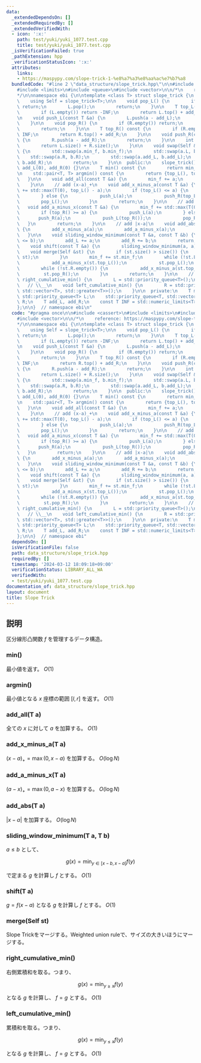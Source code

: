 ```yaml
---
data:
  _extendedDependsOn: []
  _extendedRequiredBy: []
  _extendedVerifiedWith:
  - icon: ':x:'
    path: test/yuki/yuki_1077.test.cpp
    title: test/yuki/yuki_1077.test.cpp
  _isVerificationFailed: true
  _pathExtension: hpp
  _verificationStatusIcon: ':x:'
  attributes:
    links:
    - https://maspypy.com/slope-trick-1-%e8%a7%a3%e8%aa%ac%e7%b7%a8
  bundledCode: "#line 2 \"data_structure/slope_trick.hpp\"\n\n#include <cassert>\n\
    #include <limits>\n#include <queue>\n#include <vector>\n\n/*\n    reference: https://maspypy.com/slope-trick-1-%e8%a7%a3%e8%aa%ac%e7%b7%a8\n\
    */\n\nnamespace ebi {\n\ntemplate <class T> struct slope_trick {\n  private:\n\
    \    using Self = slope_trick<T>;\n\n    void pop_L() {\n        if (L.empty())\
    \ return;\n        L.pop();\n        return;\n    }\n\n    T top_L() const {\n\
    \        if (L.empty()) return -INF;\n        return L.top() + add_L;\n    }\n\
    \n    void push_L(const T &a) {\n        L.push(a - add_L);\n        return;\n\
    \    }\n\n    void pop_R() {\n        if (R.empty()) return;\n        R.pop();\n\
    \        return;\n    }\n\n    T top_R() const {\n        if (R.empty()) return\
    \ INF;\n        return R.top() + add_R;\n    }\n\n    void push_R(const T &a)\
    \ {\n        R.push(a - add_R);\n        return;\n    }\n\n    int size() {\n\
    \        return L.size() + R.size();\n    }\n\n    void swap(Self &a, Self &b)\
    \ {\n        std::swap(a.min_f, b.min_f);\n        std::swap(a.L, b.L);\n    \
    \    std::swap(a.R, b.R);\n        std::swap(a.add_L, b.add_L);\n        std::swap(a.add_R,\
    \ b.add_R);\n        return;\n    }\n\n  public:\n    slope_trick() : min_f(0),\
    \ add_L(0), add_R(0) {}\n\n    T min() const {\n        return min_f;\n    }\n\
    \n    std::pair<T, T> argmin() const {\n        return {top_L(), top_R()};\n \
    \   }\n\n    void add_all(const T &a) {\n        min_f += a;\n        return;\n\
    \    }\n\n    // add (x-a)_+\n    void add_x_minus_a(const T &a) {\n        min_f\
    \ += std::max(T(0), top_L() - a);\n        if (top_L() <= a) {\n            push_R(a);\n\
    \        } else {\n            push_L(a);\n            push_R(top_L());\n    \
    \        pop_L();\n        }\n        return;\n    }\n\n    // add (a-x)_+\n \
    \   void add_a_minus_x(const T &a) {\n        min_f += std::max(T(0), a - top_R());\n\
    \        if (top_R() >= a) {\n            push_L(a);\n        } else {\n     \
    \       push_R(a);\n            push_L(top_R());\n            pop_R();\n     \
    \   }\n        return;\n    }\n\n    // add |x-a|\n    void add_abs(const T &a)\
    \ {\n        add_x_minus_a(a);\n        add_a_minus_x(a);\n        return;\n \
    \   }\n\n    void sliding_window_minimum(const T &a, const T &b) {\n        assert(a\
    \ <= b);\n        add_L += a;\n        add_R += b;\n        return;\n    }\n\n\
    \    void shift(const T &a) {\n        sliding_window_minimum(a, a);\n    }\n\n\
    \    void merge(Self &st) {\n        if (st.size() > size()) {\n            swap((*this),\
    \ st);\n        }\n        min_f += st.min_f;\n        while (!st.L.empty()) {\n\
    \            add_a_minus_x(st.top_L());\n            st.pop_L();\n        }\n\
    \        while (!st.R.empty()) {\n            add_x_minus_a(st.top_R());\n   \
    \         st.pop_R();\n        }\n        return;\n    }\n\n    // __/\n    void\
    \ right_cumulative_min() {\n        L = std::priority_queue<T>();\n    }\n\n \
    \   // \\__\n    void left_cumulative_min() {\n        R = std::priority_queue<T,\
    \ std::vector<T>, std::greater<T>>();\n    }\n\n  private:\n    T min_f;\n   \
    \ std::priority_queue<T> L;\n    std::priority_queue<T, std::vector<T>, std::greater<T>>\
    \ R;\n    T add_L, add_R;\n    const T INF = std::numeric_limits<T>::max() / 4;\n\
    };\n\n}  // namespace ebi\n"
  code: "#pragma once\n\n#include <cassert>\n#include <limits>\n#include <queue>\n\
    #include <vector>\n\n/*\n    reference: https://maspypy.com/slope-trick-1-%e8%a7%a3%e8%aa%ac%e7%b7%a8\n\
    */\n\nnamespace ebi {\n\ntemplate <class T> struct slope_trick {\n  private:\n\
    \    using Self = slope_trick<T>;\n\n    void pop_L() {\n        if (L.empty())\
    \ return;\n        L.pop();\n        return;\n    }\n\n    T top_L() const {\n\
    \        if (L.empty()) return -INF;\n        return L.top() + add_L;\n    }\n\
    \n    void push_L(const T &a) {\n        L.push(a - add_L);\n        return;\n\
    \    }\n\n    void pop_R() {\n        if (R.empty()) return;\n        R.pop();\n\
    \        return;\n    }\n\n    T top_R() const {\n        if (R.empty()) return\
    \ INF;\n        return R.top() + add_R;\n    }\n\n    void push_R(const T &a)\
    \ {\n        R.push(a - add_R);\n        return;\n    }\n\n    int size() {\n\
    \        return L.size() + R.size();\n    }\n\n    void swap(Self &a, Self &b)\
    \ {\n        std::swap(a.min_f, b.min_f);\n        std::swap(a.L, b.L);\n    \
    \    std::swap(a.R, b.R);\n        std::swap(a.add_L, b.add_L);\n        std::swap(a.add_R,\
    \ b.add_R);\n        return;\n    }\n\n  public:\n    slope_trick() : min_f(0),\
    \ add_L(0), add_R(0) {}\n\n    T min() const {\n        return min_f;\n    }\n\
    \n    std::pair<T, T> argmin() const {\n        return {top_L(), top_R()};\n \
    \   }\n\n    void add_all(const T &a) {\n        min_f += a;\n        return;\n\
    \    }\n\n    // add (x-a)_+\n    void add_x_minus_a(const T &a) {\n        min_f\
    \ += std::max(T(0), top_L() - a);\n        if (top_L() <= a) {\n            push_R(a);\n\
    \        } else {\n            push_L(a);\n            push_R(top_L());\n    \
    \        pop_L();\n        }\n        return;\n    }\n\n    // add (a-x)_+\n \
    \   void add_a_minus_x(const T &a) {\n        min_f += std::max(T(0), a - top_R());\n\
    \        if (top_R() >= a) {\n            push_L(a);\n        } else {\n     \
    \       push_R(a);\n            push_L(top_R());\n            pop_R();\n     \
    \   }\n        return;\n    }\n\n    // add |x-a|\n    void add_abs(const T &a)\
    \ {\n        add_x_minus_a(a);\n        add_a_minus_x(a);\n        return;\n \
    \   }\n\n    void sliding_window_minimum(const T &a, const T &b) {\n        assert(a\
    \ <= b);\n        add_L += a;\n        add_R += b;\n        return;\n    }\n\n\
    \    void shift(const T &a) {\n        sliding_window_minimum(a, a);\n    }\n\n\
    \    void merge(Self &st) {\n        if (st.size() > size()) {\n            swap((*this),\
    \ st);\n        }\n        min_f += st.min_f;\n        while (!st.L.empty()) {\n\
    \            add_a_minus_x(st.top_L());\n            st.pop_L();\n        }\n\
    \        while (!st.R.empty()) {\n            add_x_minus_a(st.top_R());\n   \
    \         st.pop_R();\n        }\n        return;\n    }\n\n    // __/\n    void\
    \ right_cumulative_min() {\n        L = std::priority_queue<T>();\n    }\n\n \
    \   // \\__\n    void left_cumulative_min() {\n        R = std::priority_queue<T,\
    \ std::vector<T>, std::greater<T>>();\n    }\n\n  private:\n    T min_f;\n   \
    \ std::priority_queue<T> L;\n    std::priority_queue<T, std::vector<T>, std::greater<T>>\
    \ R;\n    T add_L, add_R;\n    const T INF = std::numeric_limits<T>::max() / 4;\n\
    };\n\n}  // namespace ebi"
  dependsOn: []
  isVerificationFile: false
  path: data_structure/slope_trick.hpp
  requiredBy: []
  timestamp: '2024-03-12 18:09:18+09:00'
  verificationStatus: LIBRARY_ALL_WA
  verifiedWith:
  - test/yuki/yuki_1077.test.cpp
documentation_of: data_structure/slope_trick.hpp
layout: document
title: Slope Trick
---
```


## 説明

区分線形凸関数 $f$ を管理するデータ構造。

### min()

最小値を返す。 $O(1)$

### argmin()

最小値となる $x$ 座標の範囲 $[l, r]$ を返す。 $O(1)$

### add_all(T a)

全ての $x$ に対して $a$ を加算する。 $O(1)$

### add_x_minus_a(T a)

$(x-a)_+ = \max(0, x - a)$ を加算する。 $O(\log N)$

### add_a_minus_x(T a)

$(a-x)_+ = \max(0, a-x)$ を加算する。 $O(\log N)$

### add_abs(T a)

$\lvert x - a \rvert$ を加算する。 $O(\log N)$

### sliding_window_minimum(T a, T b)

$a \leq b$ として、

$$
g(x) = \min_{y \in [x-b, x-a]} f(y)
$$

で定まる $g$ を計算し $f$ とする。 $O(1)$

### shift(T a)

$g = f(x-a)$ となる $g$ を計算し $f$ とする。 $O(1)$

### merge(Self st)

Slope Trickをマージする。Weighted union ruleで、サイズの大きいほうにマージする。

### right_cumulative_min()

右側累積和を取る。つまり、

$$g(x) = \min_{y \geq x} f(y)$$

となる $g$ を計算し、 $f = g$ とする。 $O(1)$

### left_cumulative_min()

累積和を取る。つまり、

$$g(x) = \min_{y \leq x} f(y)$$ 

となる $g$ を計算し、 $f = g$ とする。 $O(1)$